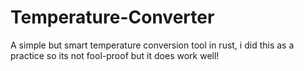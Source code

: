 # Temperature-Converter
A simple but smart temperature conversion tool in rust, i did this as a practice so its not fool-proof but it does work well!
